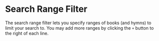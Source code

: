 # Search Range Filter

The search range filter lets you specify ranges of books (and hymns) to limit your search to. You may add more ranges by clicking the `+` button to the right of each line.